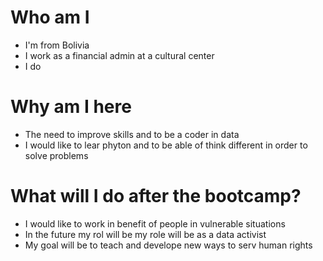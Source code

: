 # Who am I

* I'm from Bolivia
* I work as a financial admin at a cultural center
* I do

# Why am I here

* The need to improve skills and to be a coder in data
* I would like to lear phyton and to be able of think different in order to solve problems

# What will I do after the bootcamp?

* I would like to work in benefit of people in vulnerable situations
* In the future my rol will be my role will be as a data activist
* My goal will be to teach and develope new ways to serv human rights
